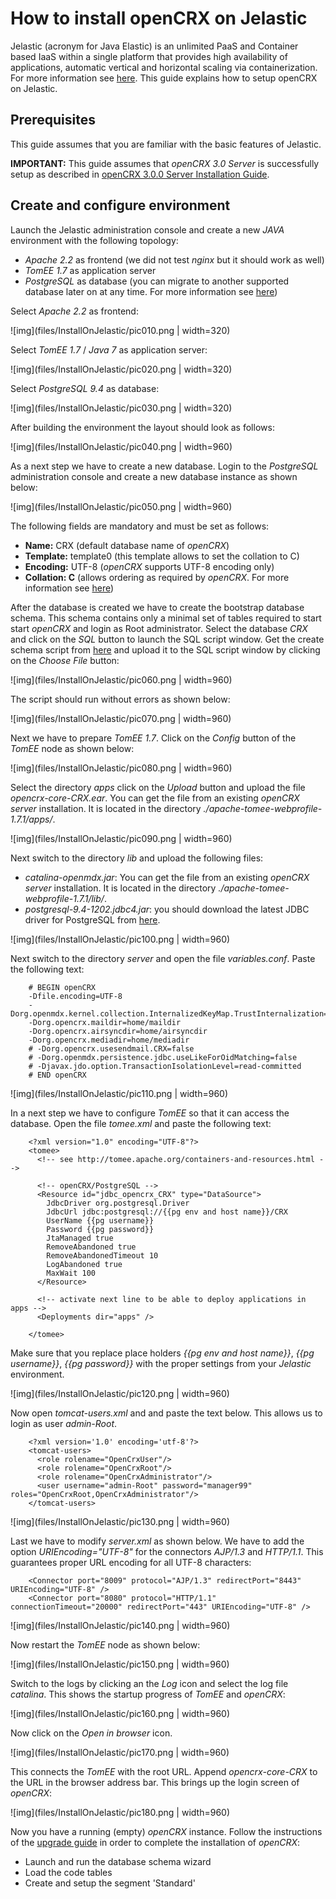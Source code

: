 # How to install openCRX on Jelastic #
Jelastic (acronym for Java Elastic) is an unlimited PaaS and Container based IaaS within a single 
platform that provides high availability of applications, automatic vertical and horizontal scaling 
via containerization. For more information see [here](http://jelastic.com/). This guide explains 
how to setup openCRX on Jelastic.

## Prerequisites ##
This guide assumes that you are familiar with the basic features of Jelastic.

__IMPORTANT:__ This guide assumes that _openCRX 3.0 Server_ is successfully setup as described in [openCRX 3.0.0 Server Installation Guide](Admin/InstallerServer.md).

## Create and configure environment ##
Launch the Jelastic administration console and create a new _JAVA_ environment with the following topology:

* _Apache 2.2_ as frontend (we did not test _nginx_ but it should work as well)
* _TomEE 1.7_ as application server
* _PostgreSQL_ as database (you can migrate to another supported database later on at any time. For more information see [here](Admin/DatabaseMigration.md)) 

Select _Apache 2.2_ as frontend:

![img](files/InstallOnJelastic/pic010.png | width=320)

Select _TomEE 1.7_ / _Java 7_ as application server:

![img](files/InstallOnJelastic/pic020.png | width=320)

Select _PostgreSQL 9.4_ as database:

![img](files/InstallOnJelastic/pic030.png | width=320)

After building the environment the layout should look as follows:

![img](files/InstallOnJelastic/pic040.png | width=960)

As a next step we have to create a new database. Login to the _PostgreSQL_ administration console and create a new database instance as shown below:

![img](files/InstallOnJelastic/pic050.png | width=960)

The following fields are mandatory and must be set as follows:

* __Name:__ CRX (default database name of _openCRX_)
* __Template:__ template0 (this template allows to set the collation to C)
* __Encoding:__ UTF-8 (_openCRX_ supports UTF-8 encoding only)
* __Collation: C__ (allows ordering as required by _openCRX_. For more information see [here](Admin/DatabaseMigration.md))

After the database is created we have to create the bootstrap database schema. This schema contains only a minimal set of tables required to start start _openCRX_ and login as Root administrator. Select the database _CRX_ and click on the _SQL_ button to launch the SQL script window. Get the create schema script from [here](./attachment/createdb-schema-postgresql.sql) and upload it to the SQL script window by clicking on the _Choose File_ button:

![img](files/InstallOnJelastic/pic060.png | width=960)

The script should run without errors as shown below:

![img](files/InstallOnJelastic/pic070.png | width=960)

Next we have to prepare _TomEE 1.7_. Click on the _Config_ button of the _TomEE_ node as shown below:

![img](files/InstallOnJelastic/pic080.png | width=960)

Select the directory _apps_ click on the _Upload_ button and upload the file _opencrx-core-CRX.ear_. You can get the file from an existing _openCRX server_ installation. It is located in the directory _./apache-tomee-webprofile-1.7.1/apps/_. 

![img](files/InstallOnJelastic/pic090.png | width=960)

Next switch to the directory _lib_ and upload the following files:

* _catalina-openmdx.jar_: You can get the file from an existing _openCRX server_ installation. It is located in the directory _./apache-tomee-webprofile-1.7.1/lib/_.
* _postgresql-9.4-1202.jdbc4.jar_: you should download the latest JDBC driver for PostgreSQL from [here](https://jdbc.postgresql.org/).

![img](files/InstallOnJelastic/pic100.png | width=960)

Next switch to the directory _server_ and open the file _variables.conf_. Paste the following text:

```
	# BEGIN openCRX
	-Dfile.encoding=UTF-8
	-Dorg.openmdx.kernel.collection.InternalizedKeyMap.TrustInternalization=true
	-Dorg.opencrx.maildir=home/maildir
	-Dorg.opencrx.airsyncdir=home/airsyncdir
	-Dorg.opencrx.mediadir=home/mediadir
	# -Dorg.opencrx.usesendmail.CRX=false
	# -Dorg.openmdx.persistence.jdbc.useLikeForOidMatching=false
	# -Djavax.jdo.option.TransactionIsolationLevel=read-committed
	# END openCRX
```

![img](files/InstallOnJelastic/pic110.png | width=960)

In a next step we have to configure _TomEE_ so that it can access the database. Open the file _tomee.xml_ and paste the following text:

```
	<?xml version="1.0" encoding="UTF-8"?>
	<tomee>
	  <!-- see http://tomee.apache.org/containers-and-resources.html -->
	
	  <!-- openCRX/PostgreSQL -->
	  <Resource id="jdbc_opencrx_CRX" type="DataSource">
	    JdbcDriver org.postgresql.Driver
	    JdbcUrl jdbc:postgresql://{{pg env and host name}}/CRX
	    UserName {{pg username}}
	    Password {{pg password}}
	    JtaManaged true
	    RemoveAbandoned true
	    RemoveAbandonedTimeout 10
	    LogAbandoned true
	    MaxWait 100
	  </Resource>
	
	  <!-- activate next line to be able to deploy applications in apps -->
	  <Deployments dir="apps" />
	    
	</tomee>
```

Make sure that you replace place holders _{{pg env and host name}}_, _{{pg username}}_, _{{pg password}}_ with the proper settings from your _Jelastic_ environment.

![img](files/InstallOnJelastic/pic120.png | width=960)

Now open _tomcat-users.xml_ and and paste the text below. This allows us to login as user _admin-Root_. 

```
	<?xml version='1.0' encoding='utf-8'?>
	<tomcat-users>
	  <role rolename="OpenCrxUser"/>
	  <role rolename="OpenCrxRoot"/>
	  <role rolename="OpenCrxAdministrator"/>  
	  <user username="admin-Root" password="manager99" roles="OpenCrxRoot,OpenCrxAdministrator"/>
	</tomcat-users>
```

![img](files/InstallOnJelastic/pic130.png | width=960)

Last we have to modify _server.xml_ as shown below. We have to add the option _URIEncoding="UTF-8"_ for the connectors _AJP/1.3_ and _HTTP/1.1_. This guarantees proper URL encoding for all UTF-8 characters: 

```
	<Connector port="8009" protocol="AJP/1.3" redirectPort="8443" URIEncoding="UTF-8" />
	<Connector port="8080" protocol="HTTP/1.1" connectionTimeout="20000" redirectPort="443" URIEncoding="UTF-8" />
```
               
![img](files/InstallOnJelastic/pic140.png | width=960)

Now restart the _TomEE_ node as shown below:

![img](files/InstallOnJelastic/pic150.png | width=960)

Switch to the logs by clicking an the _Log_ icon and select the log file _catalina_.  This shows the startup progress of _TomEE_ and _openCRX_:

![img](files/InstallOnJelastic/pic160.png | width=960)

Now click on the _Open in browser_ icon. 

![img](files/InstallOnJelastic/pic170.png | width=960)

This connects the _TomEE_ with the root URL. Append _opencrx-core-CRX_ to the URL in the browser address bar. This brings up the login screen of _openCRX_:

![img](files/InstallOnJelastic/pic180.png | width=960)

Now you have a running (empty) _openCRX_ instance. Follow the instructions of the [upgrade guide](Admin/HowToUpgrade.md) in order to complete the installation of _openCRX_:

* Launch and run the database schema wizard
* Load the code tables
* Create and setup the segment 'Standard'
